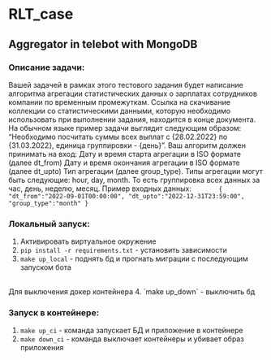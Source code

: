 # RLT_case
## Aggregator in telebot with MongoDB

### Описание задачи:
Вашей задачей в рамках этого тестового задания будет написание алгоритма агрегации статистических данных о зарплатах сотрудников компании по временным промежуткам. Ссылка на скачивание коллекции со статистическими данными, которую необходимо использовать при выполнении задания, находится в конце документа.
На обычном языке пример задачи выглядит следующим образом: “Необходимо посчитать суммы всех выплат с {28.02.2022} по {31.03.2022}, единица группировки - {день}”.
Ваш алгоритм должен принимать на вход:
Дату и время старта агрегации в ISO формате (далее dt_from)
Дату и время окончания агрегации в ISO формате (далее dt_upto)
Тип агрегации (далее group_type). Типы агрегации могут быть следующие: hour, day, month. То есть группировка всех данных за час, день, неделю, месяц.
Пример входных данных:
`        {
        "dt_from":"2022-09-01T00:00:00",
        "dt_upto":"2022-12-31T23:59:00",
        "group_type":"month"
        }
`

### Локальный запуск:
1. Активировать виртуальное окружение
2. `pip install -r requirements.txt` - установить зависимости
3. `make up_local` - поднять бд и прогнать миграции с последующим запуском бота
<br>
Для выключения докер контейнера
4. `make up_down` - выключить бд

### Запуск в контейнере:
1. `make up_ci` - команда запускает БД и приложение в контейнере
2. `make down_ci` - команда выключает контейнеры и убивает образ приложения

